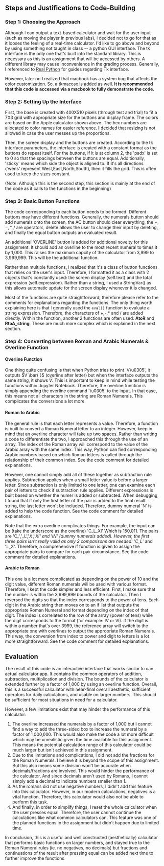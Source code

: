 ## Steps and Justifications to Code-Building

### Step 1: Choosing the Approach
Although I can output a text-based calculator and wait for the user input (such as moving the player in previous labs), I decided not to go for that as it looses the feeling of a real-time calculator. I'd like to go above and beyond by using something not taught in class -- a python GUI interface. The tk interface is the only one that's built into the standard library. This is necessary as this is an assignment that will be accessed by others. A different library may cause inconvenience in the grading process. Generally, I referenced to [Real Python](https://realpython.com/python-gui-tkinter/) for guides regarding Tk interface.

However, later on I realized that macbook has a system bug that affects the color customization. So, a tkmacosx is added as well. **It is recommended that this code is accessed via a macbook to fully demonstrate the code.**
<br>

### Step 2: Setting Up the Interface
First, the base is created with 400X510 pixels (through test and trial) to fit a 7X3 grid with appropriate size for the buttons and display frame. The colors are based on the Apple calculator shown above. The hex numbers are allocated to color names for easier reference. I decided that resizing is not allowed in case the user messes up the proportions. 

Then, the screen display and the buttons are created. According to the tk interface parameters, the interface is created with a constant format as the buttons do repeat itself. For the buttons, if it is at column 2, the 'padx' is set to 0 so that the spacings between the buttons are equal. Additionally, 'sticky' means which side the object is aligned to. If it's all directions ('wens' represent West,East,North,South), then it fills the grid. This is often used to keep the sizes constant. 

(Note: Although this is the second step, this section is mainly at the end of the code as it calls to the functions in the beginning)
<br>

### Step 3: Basic Button Functions
The code corresponding to each button needs to be formed. Different buttons may have different functions. Generally, the numerals button should add numerals onto the screen, the AC button should clear everything, the $+,-,*,/$ are operators, delete allows the user to change their input by deleting, and finally the equal button outputs an evaluated result. 

An additional 'OVERLINE' button is added for additional novelty for this assignment. It should add an overline to the most recent numeral to times it by 1,000. This raises the maximum capcity of the calculator from 3,999 to 3,999,999. This will be the additional function. 

Rather than multiple functions, I realized that it's a class of button functions that relies on the user's input. Therefore, I formatted it as a class with 2 objects that's constantly used: the screen display (self.text) and the total expression (self.expression). Rather than a string, I used a StringVar() as this allows automatic update for the screen display whenever it is changed. 

Most of the functions are quite straightforward, therefore please refer to the comments for explanations regarding the functions. The only thing worth explaining here is that I generally used the ```eval()``` function to evaluate a string expression. Therefore, the characters of +,-,* and / are added directly. Within the function, another 2 functions are often used: __AtoR__ and __RtoA_string__. These are much more complex which is explained in the next section. 
<br>

### Step 4: Converting between Roman and Arabic Numerals & Overline Function

#### Overline Function
One thing quite confusing is that when Python tries to print 'V\u0305', it outputs $V \bar{  }$ (overline after letter) but when the interface outputs the same string, it shows $\bar{V}$. This is important to keep in mind while testing the functions within Jupyter Notebook. Therefore, the overline function is simply appending the overline command '\u0305' to the input. In that case, this means not all characters in the string are Roman Numerals. This complicates the conversions a lot more. 

#### Roman to Arabic
The general rule is that each letter represents a value. Therefore, a function is built to convert a Roman Numeral letter to an integer. However, keep in mind that an overline character will take up two spaces. Rather than writing a code to differentiate the two, I approached this through the use of an array. The index of the Roman array will correspond to the value of the Arabic array with the same index. This way, Python can find corresponding Arabic numbers based on which Roman letters is called through the relationship of their common index. See the code comment for detailed explanations. 

However, one cannot simply add all of these together as subtraction rule applies. Subtraction applies when a small letter value is before a larger letter. Since subtraction is only limited to one letter, one can examine each pair of letters to check if subtraction rule applies. Different expressions is built based on whether the numer is added or subtracted. When debugging, I found that if only the first letter of the pair is added to the final result string, the last letter won't be included. Therefore, dummy numeral 'N' is added to help the code function. See the code comment for detailed explanations. 

Note that the extra overline complicates things. For example, the input can be (take the underscore as the overline) 'C_L_XI' Which is 150,011. The pairs are 'C_','_L','_X','XI' and 'IN' (dummy numerals added). However, the first three pairs isn't really valid as only 2 comparisons are needed: 'C_L_' and 'L_X'. Therefore, a comprehensive if function is given to assign the appropriate pairs to compare for each pair circumstance. See the code comment for detailed explanations. 
<br>

#### Arabic to Roman
This one is a lot more complicated as depending on the power of 10 and the digit value, different Roman numerals will be used with various format. Therefore, I kept the code simpler and less efficient. First, I make sure that the number is within the 3,999,999 bounds of the calculator. Then I reversed the digits so that the index corresponds to the power of tens. Each digit in the Arabic string then moves on to an if list that outputs the appropriate Roman Numeral and format depending on the index of that digit. The index is correlated to the row of the array (power of tens) while the digit corresponds to the format (for example: IV or VI). If the digit is within a number that's over 3999, the reference array will switch to the appropriate one with overlines to output the appropriate Roman Numerals. This way, the conversion from index to power and digit to letters is a lot more straightforward. See the code comment for detailed explanations. 

## Evaluation
The result of this code is an interactive interface that works similar to can actual calculator app. It contains the common operators of addition, subtraction, multiplication and division. The bounds of the calculator is extended further by a factor of 1,000 by using an overline function. Overall, this is a successful calculator with near-final overall aesthetic, sufficient operators for daily calculations, and usable on larger numbers. This should be sufficient for most situations in need for a calculator. 

However, a few limitations exist that may hinder the performance of this calculator:
1. The overline increased the numerals by a factor of 1,000 but I cannot find a way to add the three-sided box to increase the numeral by a factor of 1,000,000. This would also make the code a lot more difficult which may be unrealistic given the time available for this assignment. This means the potential calculation range of this calculator could be much larger but isn't achieved in this assignment. 
2. Due to the limitations and complications, I did not add the fractions for the Roman Numerals. I believe it is beyond the scope of this assignment. But this also means some division won't be accurate when decimals/fractions are involved. This would hinder the performance of the calculator. And since decimals aren't used by Romans, I cannot simply add a decimal to indicate numbers smaller than 1. 
3. As the romans did not use negative numbers, I didn't add this feature into this calculator. However, in our modern calculations, negatives is a vital function. Therefore, this calculator would also not be able to perform this task.
4. And finally, in order to simplify things, I reset the whole calculator when the user presses equal. Therefore, the user cannot continue the calculations like what common calculators can. This feature was one of the planned functions in the assignment but didn't happen due to limited time. 

In conclusion, this is a useful and well constructed (aesthetically) calculator that performs basic functions on larger numbers, and stayed true to the Roman Numeral rules (ie. no negatives, no decimals) but fractions and continuations of the result after pressing equal can be added next time to further improve the functions. 
